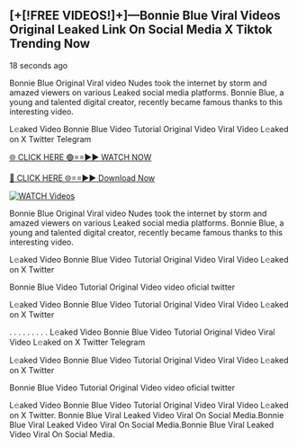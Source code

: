 ## [+[!FREE VIDEOS!]+]—Bonnie Blue Viral Videos Original Leaked Link On Social Media X Tiktok Trending Now

18 seconds ago

Bonnie Blue Original Viral video Nudes took the internet by storm and amazed viewers on various Leaked social media platforms. Bonnie Blue, a young and talented digital creator, recently became famous thanks to this interesting video.

L𝚎aked Video Bonnie Blue Video Tutorial Original Video Viral Video L𝚎aked on X Twitter Telegram

[🌐 CLICK HERE 🟢==►► WATCH NOW](https://usnews-daily.com/free-watch/?br)

[🔴 CLICK HERE 🌐==►► Download Now](https://usnews-daily.com/free-watch/?br)

[![WATCH Videos](https://i.imgur.com/ydURGbz.png)](https://usnews-daily.com/free-watch/?br)

Bonnie Blue Original Viral video Nudes took the internet by storm and amazed viewers on various Leaked social media platforms. Bonnie Blue, a young and talented digital creator, recently became famous thanks to this interesting video.

L𝚎aked Video Bonnie Blue Video Tutorial Original Video Viral Video L𝚎aked on X Twitter

Bonnie Blue Video Tutorial Original Video video oficial twitter

L𝚎aked Video Bonnie Blue Video Tutorial Original Video Viral Video L𝚎aked on X Twitter

. . . . . . . . . L𝚎aked Video Bonnie Blue Video Tutorial Original Video Viral Video L𝚎aked on X Twitter Telegram

L𝚎aked Video Bonnie Blue Video Tutorial Original Video Viral Video L𝚎aked on X Twitter

Bonnie Blue Video Tutorial Original Video video oficial twitter

L𝚎aked Video Bonnie Blue Video Tutorial Original Video Viral Video L𝚎aked on X Twitter.
Bonnie Blue Viral Leaked Video Viral On Social Media.Bonnie Blue Viral Leaked Video Viral On Social Media.Bonnie Blue Viral Leaked Video Viral On Social Media.